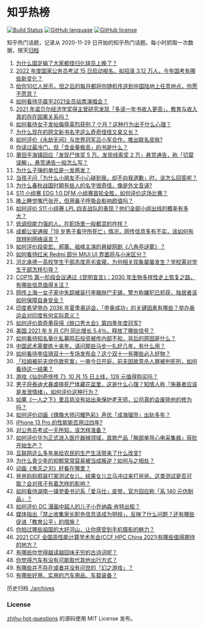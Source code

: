 # 知乎热榜
[![Build Status](https://github.com/ToWeLong/zhihu-hot-questions/workflows/CI/badge.svg)](https://github.com/ToWeLong/zhihu-hot-questions/actions)
[![GitHub language](https://img.shields.io/badge/language-golang-orange.svg)](https://golang.org/)
[![GitHub license](https://img.shields.io/github/license/ToWeLong/zhihu-hot-questions)](https://github.com/ToWeLong/zhihu-hot-questions/blob/main/LICENSE)

知乎热门话题，记录从 2020-11-29 日开始的知乎热门话题。每小时抓取一次数据，按天[归档](./archives)

<!-- BEGIN -->

1. [为什么国足输了大家都怪归化球员上晚了？](https://www.zhihu.com/question/492109817)
1. [2022 年度国家公务员考试 15 日启动报名，拟招录 3.12 万人，今年国考有哪些新变化？](https://www.zhihu.com/question/492305691)
1. [给你10亿人民币，但之后的每月都将你随机传送到中国陆地上任意地点，你愿不愿意？](https://www.zhihu.com/question/454152922)
1. [如何看待华晨宇2021全员站票演唱会？](https://www.zhihu.com/question/492165547)
1. [2021 年诺贝尔经济学奖得主曾研究发现「多读一年书收入更高」，教育与收入真的存在因果关系吗？](https://www.zhihu.com/question/491922774)
1. [如何看待女子发帖侮辱英烈获刑 7 个月？这种行为出于什么心理？](https://www.zhihu.com/question/492098924)
1. [为什么现在的网文新书名字这么奇奇怪怪又臭又长？](https://www.zhihu.com/question/472892637)
1. [如何评价《永劫无间》与世界冠军吕小军合作，推出联名皮肤?](https://www.zhihu.com/question/492196673)
1. [你读过最冷门，但「含金量极高」的书是什么？](https://www.zhihu.com/question/438708854)
1. [莆田平海镇回应「发现尸体奖 5 万、发现线索奖 2 万」悬赏通告，称「切莫误解」，悬赏通告一般怎么写？](https://www.zhihu.com/question/492247650)
1. [为什么子弹的单位是一发两发？](https://www.zhihu.com/question/491511504)
1. [当孩子问「为什么小朋友不小心碰到我，却不向我道歉」时，该怎么回答呢？](https://www.zhihu.com/question/468899632)
1. [为什么春秋战国时期有些人的名字很奇怪，像是外文音译?](https://www.zhihu.com/question/32157112)
1. [S11 小组赛 EDG 1:0 DFM 小组赛首轮全胜，如何评价这场比赛？](https://www.zhihu.com/question/492265075)
1. [晚上睡觉嘴巴张开，但用鼻子呼吸会影响颜值吗？](https://www.zhihu.com/question/491918306)
1. [如何评价 S11 小组赛 LPL 四支战队的表现？他们全部小组出线的概率有多大？](https://www.zhihu.com/question/491391115)
1. [低调但能力强的人，在职场里一般都混的咋样？](https://www.zhihu.com/question/491765267)
1. [成都公安通报「19 岁男子看守所死亡」情况，网传信息多有不实，该如何有效辨别网络谣言？](https://www.zhihu.com/question/492290853)
1. [如何评价段奕宏、郝蕾、祖峰主演的悬疑网剧《八角亭谜雾》？](https://www.zhihu.com/question/491542347)
1. [如何看待红米 Redmi 部分 MIUI UI 界面将与小米区分？](https://www.zhihu.com/question/492173593)
1. [河北承德一高校学生干部态度恶劣查寝，为何相关现象屡屡发生？学校需对学生干部怎样引导？](https://www.zhihu.com/question/491960003)
1. [COP15 第一阶段会议通过《昆明宣言》：2030 年生物多样性走上恢复之路，有哪些信息值得关注？](https://www.zhihu.com/question/492186220)
1. [网传上海一女子家中失踪被装行李箱抛尸无锡，警方称嫌犯已抓获，独居者该如何保障自身安全？](https://www.zhihu.com/question/492129129)
1. [印度希望申办 2036 年夏季奥运会，「申奥成功」的关键因素有哪些？举办奥运会对印度有何实际意义？](https://www.zhihu.com/question/491803651)
1. [如何评价周奇墨获得《脱口秀大会》第四季年度冠军?](https://www.zhihu.com/question/492226460)
1. [美国 2021 年 9 月 CPI 同比增长 5.4％，释放了哪些信号？](https://www.zhihu.com/question/492241098)
1. [如何看待知名量化私募鸣石投资被传内部不和，背后的原因是什么？](https://www.zhihu.com/question/492128088)
1. [中国武术需要练十来年，请问那些马步一扎好几年，有什么用？](https://www.zhihu.com/question/491469789)
1. [如何看待李佳琦双十一专场发布会？这个双十一有哪些必入好物？](https://www.zhihu.com/question/492221578)
1. [「拉姆被前夫烧伤致死案」一审今日开庭，前夫因故意杀人罪被判死刑，如何看待这一结果？](https://www.zhihu.com/question/492295187)
1. [游戏《仙剑奇侠传 7》10 月 15 日上线，128 元值得购买吗？](https://www.zhihu.com/question/491896347)
1. [男子将泰迪犬暴虐摔死尸体藏花盆里，这是什么心理？知情人称「施暴者应该是发泄情绪」，如何评价这种行为？](https://www.zhihu.com/question/492311190)
1. [如果《一人之下》里吕慈没有站出来保护老天师，公司真的会废除他的修为吗？](https://www.zhihu.com/question/491641036)
1. [如何评价动画《偶像大师闪耀色彩》声优「成海瑠奈」出轨多年？](https://www.zhihu.com/question/491240576)
1. [iPhone 13 Pro 的性能能否用过四年?](https://www.zhihu.com/question/490559710)
1. [对公务员考试一无所知，该怎样准备？](https://www.zhihu.com/question/379454422)
1. [如何评价华为正式进入医疗器械领域，首款产品「腕部单导心电采集器」获批开始生产？](https://www.zhihu.com/question/491923451)
1. [互联网这么多年来给农民的生产生活带来了什么改变?](https://www.zhihu.com/question/492025416)
1. [为什么青少年的抑郁常常容易被当成叛逆？如何与之相处？](https://www.zhihu.com/question/491284732)
1. [动画《鬼灭之刃》好看在哪里？](https://www.zhihu.com/question/489065342)
1. [爸爸妈妈假装打架测试女儿，结果女儿立马冲过来打爸爸，这类测试是否可取？会对孩子有着怎样的影响？](https://www.zhihu.com/question/492184086)
1. [如何看待湖南一镇党委书记系「爱马仕」皮带，官方回应称「系 140 元仿制品」？](https://www.zhihu.com/question/492233148)
1. [如何评价 DC 漫画中超人的儿子小乔纳森·肯特出柜？](https://www.zhihu.com/question/491898880)
1. [媒体指出「禁止收集家长职务信息该成为明规」，反映了什么问题？还有哪些促进「教育公平」的措施？](https://www.zhihu.com/question/492110947)
1. [你拍过哪些祖国的大好河山，让你感受到手机摄影的魅力？](https://www.zhihu.com/question/491234749)
1. [2021 CCF 全国高性能计算学术年会(CCF HPC China 2021)有哪些值得期待的地方？](https://www.zhihu.com/question/492165128)
1. [有哪些你觉得越读越回味无穷的古诗词呢？](https://www.zhihu.com/question/315579626)
1. [你觉得汽车有没有可能取代其他出行方式？](https://www.zhihu.com/question/491998055)
1. [有哪些并不存在或者并没有问世的「幻之游戏」？](https://www.zhihu.com/question/491734567)
1. [有哪些好用、实用的汽车用品、车载装备？](https://www.zhihu.com/question/31399929)

<!-- END -->

历史归档 [./archives](./archives)


### License
[zhihu-hot-questions](https://github.com/towelong/zhihu-hot-questions) 的源码使用 MIT License 发布。